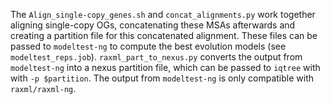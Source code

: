 The `Align_single-copy_genes.sh` and `concat_alignments.py` work together aligning single-copy OGs, concatenating these MSAs afterwards and creating a partition file for this concatenated alignment. These files can be passed to `modeltest-ng` to compute the best evolution models (see `modeltest_reps.job`). `raxml_part_to_nexus.py` converts the output from `modeltest-ng` into a nexus partition file, which can be passed to `iqtree` with with `-p $partition`. The output from `modeltest-ng` is only compatible with `raxml/raxml-ng`.